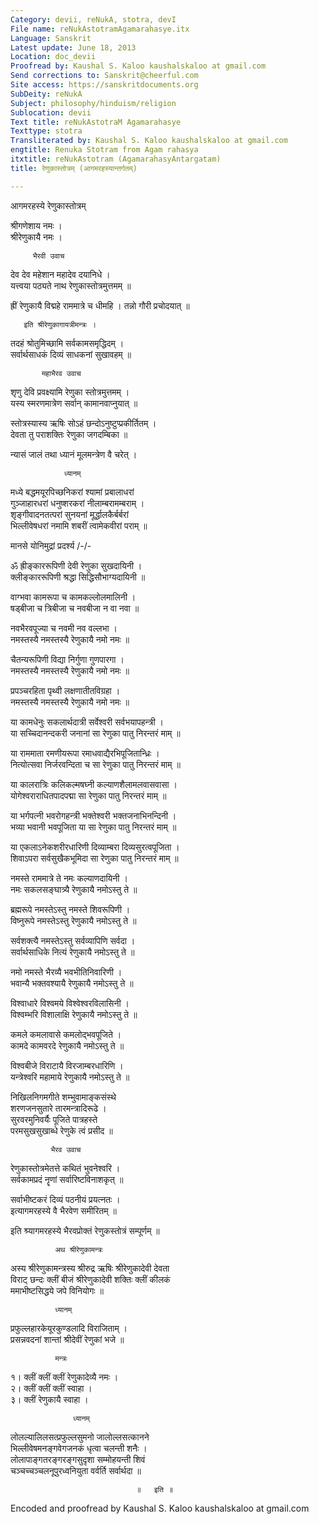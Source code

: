 ```yaml
---
Category: devii, reNukA, stotra, devI
File name: reNukAstotramAgamarahasye.itx
Language: Sanskrit
Latest update: June 18, 2013
Location: doc_devii
Proofread by: Kaushal S. Kaloo kaushalskaloo at gmail.com
Send corrections to: Sanskrit@cheerful.com
Site access: https://sanskritdocuments.org
SubDeity: reNukA
Subject: philosophy/hinduism/religion
Sublocation: devii
Text title: reNukAstotraM Agamarahasye
Texttype: stotra
Transliterated by: Kaushal S. Kaloo kaushalskaloo at gmail.com
engtitle: Renuka Stotram from Agam rahasya
itxtitle: reNukAstotram (AgamarahasyAntargatam)
title: रेणुकास्तोत्रम् (आगमरहस्यान्तर्गतम्)

---
```

  
 आगमरहस्ये रेणुकास्तोत्रम्   
  
श्रीगणेशाय नमः ।  
श्रीरेणुकायै नमः ।  
  
         भैरवी उवाच  
  
देव देव महेशान महादेव दयानिधे ।  
यत्त्वया पठ्यते नाथ रेणुकास्तोत्रमुत्तमम् ॥  
  
ह्रीं रेणुकायै विद्महे राममात्रे च धीमहि । तन्नो गौरी प्रचोदयात् ॥  
  
       इति श्रीरेणुकागायत्रीमन्त्रः ।  
  
तदहं श्रोतुमिच्छामि सर्वकामसमृद्धिदम् ।  
सर्वार्थसाधकं दिव्यं साधकनां सुखावहम् ॥  
  
           महाभैरव उवाच   
  
शृणु देवि प्रवक्ष्यामि रेणुका स्तोत्रमुत्तमम् ।  
यस्य स्मरणमात्रेण सर्वान् कामानवाप्नुयात् ॥  
  
स्तोत्रस्यास्य ऋषिः सोऽहं छन्दोऽनुष्टुप्प्रकीर्तितम् ।  
देवता तु पराशक्तिः रेणुका जगदम्बिका ॥  
  
न्यासं जालं तथा ध्यानं मूलमन्त्रेण वै चरेत् ।  
  
                ध्यानम्   
  
मध्ये बद्धमयूरपिच्छनिकरां श्यामां प्रबालाधरां  
गुञ्जाहारधरां धनुष्शरकरां नीलाम्बरामम्बराम् ।  
शृङ्गीवादनतत्परां सुनयनां मूर्द्धालकैर्बर्बरां  
भिल्लीवेषधरां नमामि शबरीं त्वामेकवीरां पराम् ॥  
  
मानसे  योनिमुद्रां प्रदर्श्य  /-/-  
  
ॐ ह्रीङ्काररूपिणी देवी रेणुका सुखदायिनी ।  
क्लीङ्काररूपिणी श्रद्धा सिद्धिसौभाग्यदायिनी ॥  
  
वाग्भवा कामरूपा च कामकल्लोलमालिनी ।  
षड्बीजा च त्रिबीजा च नवबीजा न वा नवा ॥  
  
नवभैरवपूज्या च नवमी नव वल्लभा ।  
नमस्तस्यै नमस्तस्यै रेणुकायै नमो नमः ॥  
  
चैतन्यरूपिणी विद्या निर्गुणा गुणपारगा ।  
नमस्तस्यै नमस्तस्यै रेणुकायै नमो नमः ॥  
  
प्रपञ्चरहिता पृथ्वी लक्षणातीतविग्रहा ।  
नमस्तस्यै नमस्तस्यै रेणुकायै नमो नमः ॥  
  
या कामधेनुः सकलार्थदात्री  सर्वेश्वरी सर्वभयापहन्त्री ।  
या सच्चिदानन्दकरी जनानां सा रेणुका पातु निरन्तरं माम्  ॥  
  
              
या राममाता रमणीयरूपा रमाधवाद्यैरभिपूजितान्ध्रिः ।  
नित्योत्सवा निर्जरवन्दिता च सा रेणुका पातु निरन्तरं माम्  ॥  
  
या कालरात्रिः कलिकल्मषघ्नी कल्याणशैलामलवासवासा ।  
योगेश्वराराधितपादपद्मा सा रेणुका पातु निरन्तरं माम्  ॥  
  
या भर्गपत्नी भवरोगहन्त्री भक्तेश्वरी भक्तजनाभिनन्दिनी ।  
भव्या भवानी भवपूजिता या सा रेणुका पातु निरन्तरं माम्  ॥  
  
या एकलाऽनेकशरीरधारिणी दिव्याम्बरा दिव्यसुरत्वपूजिता ।  
शिवाऽपरा सर्वसुखैकभूमिदा सा रेणुका पातु निरन्तरं माम् ॥  
  
नमस्ते राममात्रे ते नमः कल्याणदायिनी ।  
नमः सकलसङ्घात्र्यै रेणुकायै नमोऽस्तु ते ॥  
  
ब्रह्मरूपे नमस्तेऽस्तु नमस्ते शिवरूपिणी ।  
विष्नुरूपे नमस्तेऽस्तु रेणुकायै नमोऽस्तु ते ॥  
  
सर्वशक्त्यै नमस्तेऽस्तु सर्वव्यापिणि सर्वदा ।  
सर्वार्थसाधिके नित्यं रेणुकायै नमोऽस्तु ते ॥  
  
नमो नमस्ते भैरव्यै भवभीतिनिवारिणी ।  
भवान्यै भक्तवश्यायै रेणुकायै नमोऽस्तु ते ॥  
  
विश्वाधारे विश्वमये विश्वेश्वरविलासिनी ।  
विश्वम्भरि विशालाक्षि रेणुकायै नमोऽस्तु ते ॥  
  
कमले कमलावासे कमलोद्भवपूजिते ।  
कामदे कामवरदे रेणुकायै नमोऽस्तु ते ॥  
  
विश्वबीजे विराटायै विरजाम्बरधारिणि ।  
यन्त्रेश्वरि महामाये रेणुकायै नमोऽस्तु ते ॥  
  
निखिलनिगमगीते शम्भुवामाङ्कसंस्थे  
                     शरणजनसुतारे तारमन्त्रादिरूढे ।  
सुरवरमुनिवर्यैः पूजिते पात्रहस्ते   
                     परमसुखसुखाब्धे रेणुके त्वं प्रसीद ॥  
  
             भैरव उवाच   
  
रेणुकास्तोत्रमेतत्ते कथितं भुवनेश्वरि ।  
सर्वकामप्रदं नॄणां सर्वारिष्टविनाशकृत् ॥  
  
सर्वाभीष्टकरं दिव्यं पठनीयं प्रयत्नतः ।  
इत्यागमरहस्ये वै भैरवेण समीरितम् ॥  
  
इति श्र्यागमरहस्ये भैरवप्रोक्तं रेणुकस्तोत्रं सम्पूर्णम् ॥  
  
              अथ श्रीरेणुकामन्त्रः   
  
अस्य श्रीरेणुकामन्त्रस्य श्रीरुद्र ऋषिः श्रीरेणुकादेवी देवता  
विराट् छन्दः क्लीं बीजं श्रीरेणुकादेवी शक्तिः क्लीं कीलकं  
ममाभीष्टसिद्धये जपे विनियोगः ॥  
  
              ध्यानम्   
  
प्रफुल्लहारकेयूरकुण्डलादि विराजिताम् ।  
प्रसन्नवदनां शान्तां श्रीदेवीं रेणुकां भजे ॥  
  
              मन्त्रः   
१। क्लीं क्लीं क्लीं रेणुकादेव्यै नमः ।  
२। क्लीं क्लीं क्लीं स्वाहा ।  
३। क्लीं रेणुकायै स्वाहा ।  
  
                  ध्यानम्   
लोलल्यालिलसत्प्रफुल्लसुमनो जालोल्लसत्कानने   
भिल्लीवेषमनङ्गवेगजनकं धृत्वा चलन्ती शनैः ।  
लोलापाङ्गतरङ्गरङ्गसुदृशा सम्मोहयन्ती शिवं  
चञ्चच्चञ्चलनूपुरध्वनियुता वर्वर्ति सर्वार्थदा ॥  
  
                                ॥   इति ॥   
  
  
Encoded and  proofread by Kaushal S. Kaloo kaushalskaloo  at  gmail.com  
  
